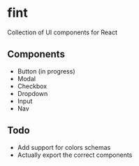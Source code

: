 # fint

Collection of UI components for React

## Components

- Button (in progress)
- Modal
- Checkbox
- Dropdown
- Input
- Nav

## Todo

- Add support for colors schemas
- Actually export the correct components
